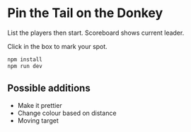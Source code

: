 # Pin the Tail on the Donkey

List the players then start. Scoreboard shows current leader.

Click in the box to mark your spot.

```sh
npm install
npm run dev
```

## Possible additions

- Make it prettier
- Change colour based on distance
- Moving target
